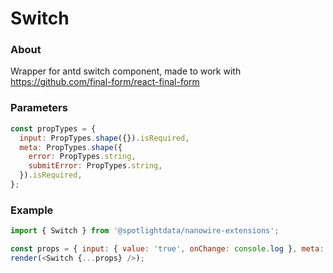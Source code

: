 # Switch

### About

Wrapper for antd switch component, made to work with https://github.com/final-form/react-final-form

### Parameters

```javascript
const propTypes = {
  input: PropTypes.shape({}).isRequired,
  meta: PropTypes.shape({
    error: PropTypes.string,
    submitError: PropTypes.string,
  }).isRequired,
};
```

### Example

```javascript
import { Switch } from '@spotlightdata/nanowire-extensions';

const props = { input: { value: 'true', onChange: console.log }, meta: {} };
render(<Switch {...props} />);
```
